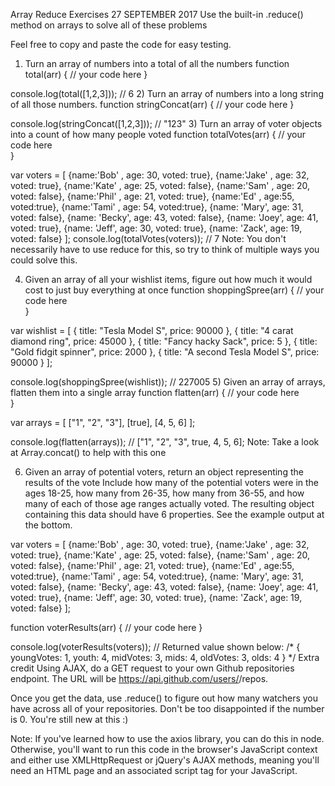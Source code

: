 Array Reduce Exercises
27 SEPTEMBER 2017
Use the built-in .reduce() method on arrays to solve all of these problems

Feel free to copy and paste the code for easy testing.

1) Turn an array of numbers into a total of all the numbers
function total(arr) {
   // your code here
}

console.log(total([1,2,3])); // 6
2) Turn an array of numbers into a long string of all those numbers.
function stringConcat(arr) {
   // your code here 
}

console.log(stringConcat([1,2,3])); // "123"
3) Turn an array of voter objects into a count of how many people voted
function totalVotes(arr) {
   // your code here    
}

var voters = [
    {name:'Bob' , age: 30, voted: true},
    {name:'Jake' , age: 32, voted: true},
    {name:'Kate' , age: 25, voted: false},
    {name:'Sam' , age: 20, voted: false},
    {name:'Phil' , age: 21, voted: true},
    {name:'Ed' , age:55, voted:true},
    {name:'Tami' , age: 54, voted:true},
    {name: 'Mary', age: 31, voted: false},
    {name: 'Becky', age: 43, voted: false},
    {name: 'Joey', age: 41, voted: true},
    {name: 'Jeff', age: 30, voted: true},
    {name: 'Zack', age: 19, voted: false}
];
console.log(totalVotes(voters)); // 7
Note: You don't necessarily have to use reduce for this, so try to think of multiple ways you could solve this.

4) Given an array of all your wishlist items, figure out how much it would cost to just buy everything at once
function shoppingSpree(arr) {
   // your code here    
}

var wishlist = [
    { title: "Tesla Model S", price: 90000 },
    { title: "4 carat diamond ring", price: 45000 },
    { title: "Fancy hacky Sack", price: 5 },
    { title: "Gold fidgit spinner", price: 2000 },
    { title: "A second Tesla Model S", price: 90000 }
];

console.log(shoppingSpree(wishlist)); // 227005
5) Given an array of arrays, flatten them into a single array
function flatten(arr) {
   // your code here    
}

var arrays = [
    ["1", "2", "3"],
    [true],
    [4, 5, 6]
];

console.log(flatten(arrays)); // ["1", "2", "3", true, 4, 5, 6];
Note: Take a look at Array.concat() to help with this one

6) Given an array of potential voters, return an object representing the results of the vote
Include how many of the potential voters were in the ages 18-25, how many from 26-35, how many from 36-55, and how many of each of those age ranges actually voted. The resulting object containing this data should have 6 properties. See the example output at the bottom.

var voters = [
    {name:'Bob' , age: 30, voted: true},
    {name:'Jake' , age: 32, voted: true},
    {name:'Kate' , age: 25, voted: false},
    {name:'Sam' , age: 20, voted: false},
    {name:'Phil' , age: 21, voted: true},
    {name:'Ed' , age:55, voted:true},
    {name:'Tami' , age: 54, voted:true},
    {name: 'Mary', age: 31, voted: false},
    {name: 'Becky', age: 43, voted: false},
    {name: 'Joey', age: 41, voted: true},
    {name: 'Jeff', age: 30, voted: true},
    {name: 'Zack', age: 19, voted: false}
];

function voterResults(arr) {
   // your code here
}

console.log(voterResults(voters)); // Returned value shown below:
/*
{ youngVotes: 1,
  youth: 4,
  midVotes: 3,
  mids: 4,
  oldVotes: 3,
  olds: 4 
}
*/
Extra credit
Using AJAX, do a GET request to your own Github repositories endpoint. The URL will be https://api.github.com/users/<YOUR GITHUB USERNAME HERE>/repos.

Once you get the data, use .reduce() to figure out how many watchers you have across all of your repositories. Don't be too disappointed if the number is 0. You're still new at this :)

Note: If you've learned how to use the axios library, you can do this in node. Otherwise, you'll want to run this code in the browser's JavaScript context and either use XMLHttpRequest or jQuery's AJAX methods, meaning you'll need an HTML page and an associated script tag for your JavaScript.